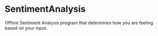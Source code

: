 # SentimentAnalysis
Offline Sentiment Analysis program that determines how you are feeling based on your input.
